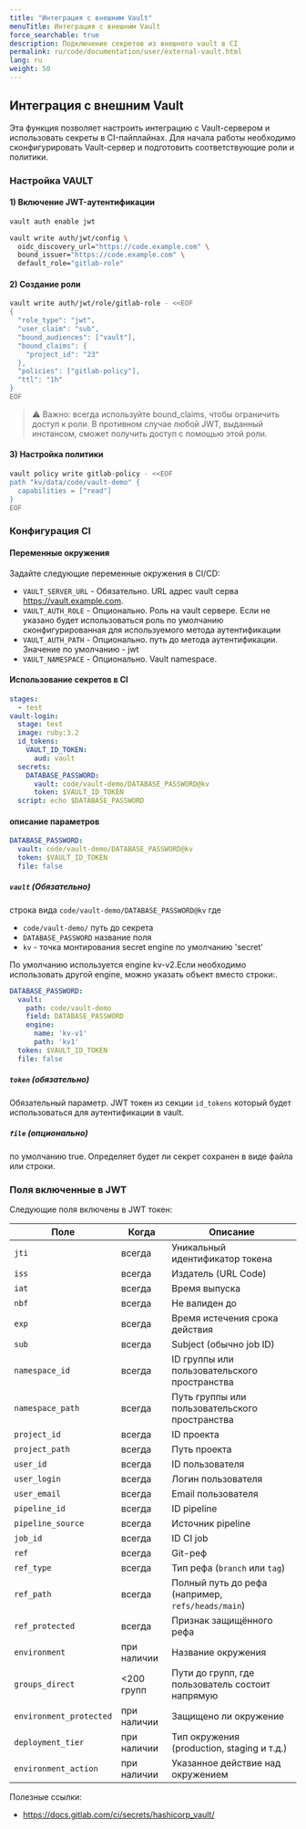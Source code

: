 ```yaml
---
title: "Интеграция с внешним Vault"
menuTitle: Интеграция с внешним Vault
force_searchable: true
description: Подключение секретов из внешнего vault в CI
permalink: ru/code/documentation/user/external-vault.html
lang: ru
weight: 50
---
```


## Интеграция с внешним Vault

Эта функция позволяет настроить интеграцию с Vault-сервером и использовать секреты в CI-пайплайнах.
Для начала работы необходимо сконфигурировать Vault-сервер и подготовить соответствующие роли и политики.

### Настройка VAULT

#### 1) Включение JWT-аутентификации

  ```bash
  vault auth enable jwt

  vault write auth/jwt/config \
    oidc_discovery_url="https://code.example.com" \
    bound_issuer="https://code.example.com" \
    default_role="gitlab-role"
  ```

#### 2) Создание роли

  ```bash
  vault write auth/jwt/role/gitlab-role - <<EOF
  {
    "role_type": "jwt",
    "user_claim": "sub",
    "bound_audiences": ["vault"],
    "bound_claims": {
      "project_id": "23"
    },
    "policies": ["gitlab-policy"],
    "ttl": "1h"
  }
  EOF
  ```

  > ⚠️ Важно: всегда используйте bound_claims, чтобы ограничить доступ к роли. В противном случае любой JWT, выданный инстансом, сможет получить доступ с помощью этой роли.
  
#### 3) Настройка политики

  ```bash
  vault policy write gitlab-policy - <<EOF
  path "kv/data/code/vault-demo" {
    capabilities = ["read"]
  }
  EOF
  ```

### Конфигурация CI

#### Переменные окружения

Задайте следующие переменные окружения в CI/CD:

- `VAULT_SERVER_URL` - Обязательно. URL адрес vault серва <https://vault.example.com>.
- `VAULT_AUTH_ROLE` - Опционально. Роль на vault сервере. Если не указано будет использоваться роль по умолчанию сконфигурированная для используемого метода аутентификации
- `VAULT_AUTH_PATH` - Опционально. путь до метода аутентификации. Значение по умолчанию - jwt
- `VAULT_NAMESPACE` - Опционально. Vault namespace.

#### Использование секретов в CI

```yaml
stages:
  - test
vault-login:
  stage: test
  image: ruby:3.2
  id_tokens:
    VAULT_ID_TOKEN:
      aud: vault
  secrets:
    DATABASE_PASSWORD:
      vault: code/vault-demo/DATABASE_PASSWORD@kv
      token: $VAULT_ID_TOKEN
  script: echo $DATABASE_PASSWORD
```

#### описание параметров

```yaml
DATABASE_PASSWORD:
  vault: code/vault-demo/DATABASE_PASSWORD@kv
  token: $VAULT_ID_TOKEN
  file: false
```

##### `vault` (Обязательно)

строка вида `code/vault-demo/DATABASE_PASSWORD@kv` где
- `code/vault-demo/` путь до секрета
- `DATABASE_PASSWORD` название поля
- `kv` - точка монтирования secret engine по умолчанию 'secret'

По умолчанию используется engine kv-v2.Если необходимо использовать другой engine, можно указать объект вместо строки:.

```yaml
DATABASE_PASSWORD:
  vault: 
    path: code/vault-demo
    field: DATABASE_PASSWORD
    engine:
      name: 'kv-v1'
      path: 'kv1'
  token: $VAULT_ID_TOKEN
  file: false
```

##### `token` (обязательно)

Обязательный параметр.
JWT токен из секции `id_tokens` который будет использоваться для
аутентификации в vault.

##### `file` (опционально)

по умолчанию true.
Определяет будет ли секрет сохранен в виде файла или строки.

### Поля включенные в JWT

Следующие поля включены в JWT токен:

| Поле                    | Когда       | Описание                                          |
|-------------------------|-------------|---------------------------------------------------|
| `jti`                   | всегда          | Уникальный идентификатор токена                   |
| `iss`                   | всегда          | Издатель (URL Code)                               |
| `iat`                   | всегда          | Время выпуска                                     |
| `nbf`                   | всегда          | Не валиден до                                     |
| `exp`                   | всегда          | Время истечения срока действия                    |
| `sub`                   | всегда          | Subject (обычно job ID)                           |
| `namespace_id`          | всегда          | ID группы или пользовательского пространства      |
| `namespace_path`        | всегда          | Путь группы или пользовательского пространства    |
| `project_id`            | всегда          | ID проекта                                        |
| `project_path`          | всегда          | Путь проекта                                      |
| `user_id`               | всегда          | ID пользователя                                   |
| `user_login`            | всегда          | Логин пользователя                                |
| `user_email`            | всегда          | Email пользователя                                |
| `pipeline_id`           | всегда          | ID pipeline                                       |
| `pipeline_source`       | всегда          | Источник pipeline                                 |
| `job_id`                | всегда          | ID CI job                                         |
| `ref`                   | всегда          | Git-реф                                           |
| `ref_type`              | всегда          | Тип рефа (`branch` или `tag`)                     |
| `ref_path`              | всегда          | Полный путь до рефа (например, `refs/heads/main`) |
| `ref_protected`         | всегда          | Признак защищённого рефа                          |
| `environment`           | при наличии | Название окружения                                |
| `groups_direct`         | <200 групп  | Пути до групп, где пользователь состоит напрямую  |
| `environment_protected` | при наличии | Защищено ли окружение                             |
| `deployment_tier`       | при наличии | Тип окружения (production, staging и т.д.)        |
| `environment_action`    | при наличии | Указанное действие над окружением                 |

Полезные ссылки:
- <https://docs.gitlab.com/ci/secrets/hashicorp_vault/>
